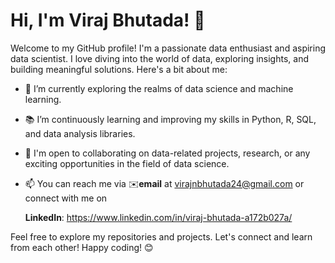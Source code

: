 # Hi, I'm Viraj Bhutada! 👋

Welcome to my GitHub profile! I'm a passionate data enthusiast and aspiring data scientist. I love diving into the world of data, exploring insights, and building meaningful solutions. Here's a bit about me:

- 🔬 I’m currently exploring the realms of data science and machine learning.
- 📚 I’m continuously learning and improving my skills in Python, R, SQL, and data analysis libraries.
- 💼 I'm open to collaborating on data-related projects, research, or any exciting opportunities in the field of data science.
- 📫 You can reach me via ✉️**email** at virajnbhutada24@gmail.com
      or connect with me on

  
   **LinkedIn**: https://www.linkedin.com/in/viraj-bhutada-a172b027a/

Feel free to explore my repositories and projects. Let's connect and learn from each other! Happy coding! 😊
